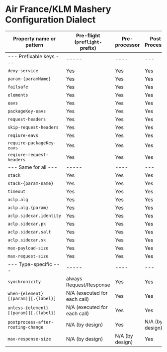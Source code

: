 # Air France/KLM Mashery Configuration Dialect

| Property name or pattern                  | Pre-flight (`preflight-` prefix)   | Pre-processor    | Post-Processor |
| -------------------------                 | -----                              | ----             | ---            |
| --- Prefixable keys  ---                  | -----                              | ----             | ---            |
| `deny-service`                            | Yes                                | Yes              | Yes |
| `param-{paramName}`                       | Yes                                | Yes              | Yes |
| `failsafe`                                | Yes                                | Yes              | Yes |
| `elements`                                | Yes                                | Yes              | Yes |
| `eavs`                                    | Yes                                | Yes              | Yes |
| `packageKey-eavs`                         | Yes                                | Yes              | Yes |
| `request-headers`                         | Yes                                | Yes              | Yes |
| `skip-request-headers`                    | Yes                                | Yes              | Yes |
| `reqiure-eavs`                            | Yes                                | Yes              | Yes |
| `require-packageKey-eavs`                 | Yes                                | Yes              | Yes |
| `reqiure-request-headers`                 | Yes                                | Yes              | Yes |
| --- Same for all  ---                     | -----                              | ----             | --- |
| `stack`                                   | Yes                                | Yes              | Yes |
| `stack-{param-name}`                      | Yes                                | Yes              | Yes |
| `timeout`                                 | Yes                                | Yes              | Yes |
| `aclp.alg`                                | Yes                                | Yes              | Yes |
| `aclp.alg.{param}`                        | Yes                                | Yes              | Yes |
| `aclp.sidecar.identity`                   | Yes                                | Yes              | Yes |
| `aclp.sidecar.pk`                         | Yes                                | Yes              | Yes |
| `aclp.sidecar.salt`                       | Yes                                | Yes              | Yes |
| `aclp.sidecar.sk`                         | Yes                                | Yes              | Yes |
| `max-payload-size`                        | Yes                                | Yes              | Yes |
| `max-request-size`                        | Yes                                | Yes              | Yes |
| --- Type-specific ---                     | -----                              | ----             | --- |
| `synchronicity`                           | always Request/Response            | Yes              | Yes |
| `when-{element}[(param)][.{label}]`       | N/A (executed for each call)       | Yes              | Yes |
| `unless-{element}[(param)][.{label}]`     | N/A (executed for each call)       | Yes              | Yes |
| `postprocess-after-routing-change`        | N/A (by design)                    | Yes              | N/A (by design) |
| `max-response-size`                       | N/A (by design)                    | N/A (by design)  | Yes |

